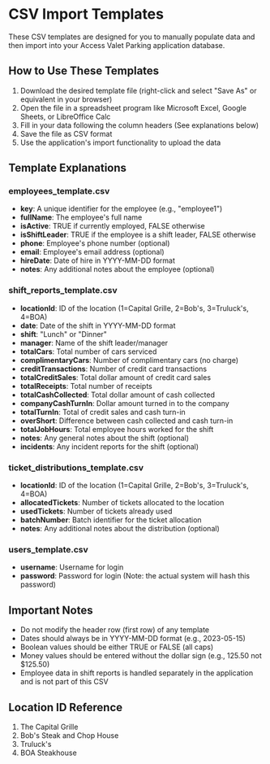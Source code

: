# CSV Import Templates

These CSV templates are designed for you to manually populate data and then import into your Access Valet Parking application database.

## How to Use These Templates

1. Download the desired template file (right-click and select "Save As" or equivalent in your browser)
2. Open the file in a spreadsheet program like Microsoft Excel, Google Sheets, or LibreOffice Calc
3. Fill in your data following the column headers (See explanations below)
4. Save the file as CSV format
5. Use the application's import functionality to upload the data

## Template Explanations

### employees_template.csv
- **key**: A unique identifier for the employee (e.g., "employee1")
- **fullName**: The employee's full name
- **isActive**: TRUE if currently employed, FALSE otherwise
- **isShiftLeader**: TRUE if the employee is a shift leader, FALSE otherwise
- **phone**: Employee's phone number (optional)
- **email**: Employee's email address (optional)
- **hireDate**: Date of hire in YYYY-MM-DD format
- **notes**: Any additional notes about the employee (optional)

### shift_reports_template.csv
- **locationId**: ID of the location (1=Capital Grille, 2=Bob's, 3=Truluck's, 4=BOA)
- **date**: Date of the shift in YYYY-MM-DD format
- **shift**: "Lunch" or "Dinner"
- **manager**: Name of the shift leader/manager
- **totalCars**: Total number of cars serviced
- **complimentaryCars**: Number of complimentary cars (no charge)
- **creditTransactions**: Number of credit card transactions
- **totalCreditSales**: Total dollar amount of credit card sales
- **totalReceipts**: Total number of receipts
- **totalCashCollected**: Total dollar amount of cash collected
- **companyCashTurnIn**: Dollar amount turned in to the company
- **totalTurnIn**: Total of credit sales and cash turn-in
- **overShort**: Difference between cash collected and cash turn-in
- **totalJobHours**: Total employee hours worked for the shift
- **notes**: Any general notes about the shift (optional)
- **incidents**: Any incident reports for the shift (optional)

### ticket_distributions_template.csv
- **locationId**: ID of the location (1=Capital Grille, 2=Bob's, 3=Truluck's, 4=BOA)
- **allocatedTickets**: Number of tickets allocated to the location
- **usedTickets**: Number of tickets already used
- **batchNumber**: Batch identifier for the ticket allocation
- **notes**: Any additional notes about the distribution (optional)

### users_template.csv
- **username**: Username for login
- **password**: Password for login (Note: the actual system will hash this password)

## Important Notes
- Do not modify the header row (first row) of any template
- Dates should always be in YYYY-MM-DD format (e.g., 2023-05-15)
- Boolean values should be either TRUE or FALSE (all caps)
- Money values should be entered without the dollar sign (e.g., 125.50 not $125.50)
- Employee data in shift reports is handled separately in the application and is not part of this CSV

## Location ID Reference
1. The Capital Grille
2. Bob's Steak and Chop House
3. Truluck's
4. BOA Steakhouse